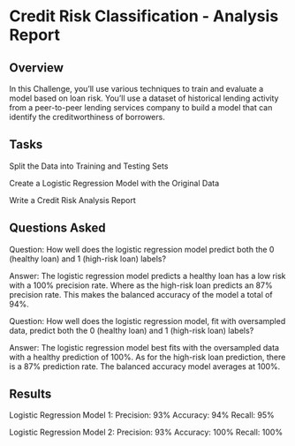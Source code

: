 # Credit Risk Classification - Analysis Report


## Overview

In this Challenge, you’ll use various techniques to train and evaluate a model based on loan risk. You’ll use a dataset of historical lending activity from a peer-to-peer lending services company to build a model that can identify the creditworthiness of borrowers.

## Tasks

Split the Data into Training and Testing Sets

Create a Logistic Regression Model with the Original Data

Write a Credit Risk Analysis Report


## Questions Asked

Question: How well does the logistic regression model predict both the 0 (healthy loan) and 1 (high-risk loan) labels?

Answer: The logistic regression model predicts a healthy loan has a low risk with a 100% precision rate. Where as the high-risk loan predicts an 87% precision rate. This makes the balanced accuracy of the model a total of 94%.


Question: How well does the logistic regression model, fit with oversampled data, predict both the 0 (healthy loan) and 1 (high-risk loan) labels?

Answer: The logistic regression model best fits with the oversampled data with a healthy prediction of 100%. As for the high-risk loan prediction, there is a 87% prediction rate. The balanced accuracy model averages at 100%.

## Results

Logistic Regression Model 1:
    Precision: 93%
    Accuracy: 94%
    Recall: 95%
    
Logistic Regression Model 2:
    Precision: 93%
    Accuracy: 100%
    Recall: 100%






